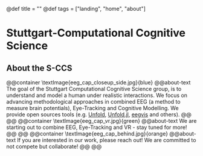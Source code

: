 @def title = ""
@def tags = ["landing", "home", "about"]
# Stuttgart-Computational Cognitive Science
## About the S-CCS
@@container
    \textImage{eeg_cap_closeup_side.jpg}{blue}
    @@about-text
	The goal of the Stuttgart Computational Cognitive Science group, is to understand and model a human under realistic interactions. We focus on advancing methodological approaches in combined EEG (a method to measure brain potentials), Eye-Tracking and Cognitive Modelling. We provide open sources tools (e.g. [Unfold](https://www.unfoldtoolbox.org), [Unfold.jl](https://github.com/unfoldtoolbox/Unfold.jl), [eegvis](https://github.com/behinger/eegvis) and others).
@@
@@
@@container
    \textImage{eeg_cap_vr.jpg}{green}
    @@about-text
	We are starting out to combine EEG, Eye-Tracking and VR - stay tuned for more!    
@@
@@
@@container
    \textImage{eeg_cap_behind.jpg}{orange}
	@@about-text
	If you are interested in our work, please reach out! We are committed to not compete but collaborate!
@@
@@
